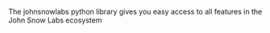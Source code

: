 The johnsnowlabs python library gives you easy access to all features in the John Snow Labs ecosystem